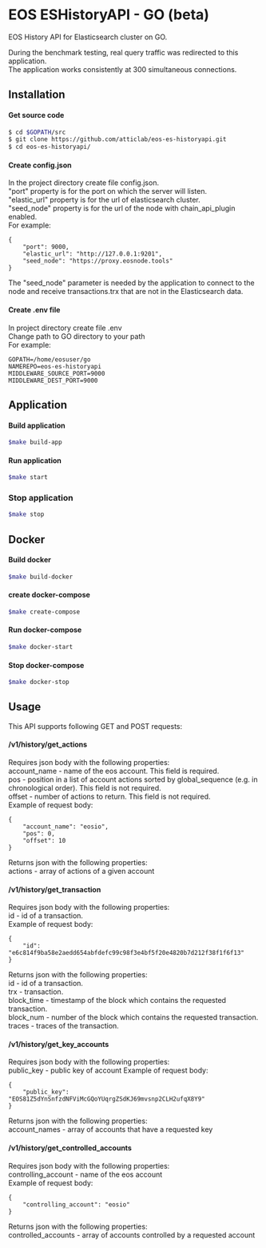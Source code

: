 # EOS ESHistoryAPI - GO (beta)
EOS History API for Elasticsearch cluster on GO.
  
During the benchmark testing, real query traffic was redirected to this application.  
The application works consistently at 300 simultaneous connections.  

## Installation
#### Get source code
```sh
$ cd $GOPATH/src
$ git clone https://github.com/atticlab/eos-es-historyapi.git
$ cd eos-es-historyapi/
```
#### 
#### Create config.json
In the project directory create file config.json.  
"port" property is for the port on which the server will listen.  
"elastic_url" property is for the url of elasticsearch cluster.  
"seed_node" property is for the url of the node with chain_api_plugin enabled.  
For example:

    {
        "port": 9000,
        "elastic_url": "http://127.0.0.1:9201",
        "seed_node": "https://proxy.eosnode.tools"
    }  
  
The "seed_node" parameter is needed by the application to connect to the node and receive transactions.trx that are not in the Elasticsearch data.  

#### Create .env file
In project directory create file .env  
Change path to GO directory to your path  
For example:
```
GOPATH=/home/eosuser/go  
NAMEREPO=eos-es-historyapi  
MIDDLEWARE_SOURCE_PORT=9000  
MIDDLEWARE_DEST_PORT=9000  
```
####
## Application
#### Build application
```sh
$make build-app
```
#### Run application
```sh
$make start
```
### Stop application
```sh
$make stop
```
## Docker
#### Build docker
```sh
$make build-docker
```
#### create docker-compose
```sh
$make create-compose
```
#### Run docker-compose
```sh
$make docker-start
```
#### Stop docker-compose
```sh
$make docker-stop
```
#### 
## Usage
This API supports following GET and POST requests:  

#### /v1/history/get_actions
Requires json body with the following properties:  
account_name - name of the eos account. This field is required.  
pos - position in a list of account actions sorted by global_sequence (e.g. in chronological order). This field is not required.  
offset - number of actions to return. This field is not required.  
Example of request body:

    {
        "account_name": "eosio",
        "pos": 0,
        "offset": 10
    }
  
Returns json with the following properties:  
actions - array of actions of a given account  
#### /v1/history/get_transaction
Requires json body with the following properties:  
id - id of a transaction.  
Example of request body:

    {
        "id": "e6c814f9ba58e2aedd654abfdefc99c98f3e4bf5f20e4820b7d212f38f1f6f13"
    }
  
Returns json with the following properties:  
id - id of a transaction.  
trx - transaction.  
block_time - timestamp of the block which contains the requested transaction.  
block_num - number of the block which contains the requested transaction.  
traces - traces of the transaction.  
#### /v1/history/get_key_accounts
Requires json body with the following properties:  
public_key - public key of account
Example of request body:

    {
        "public_key": "EOS81Z5dYnSnfzdNFViMcGQoYUqrgZSdKJ69mvsnp2CLH2ufqX8Y9"
    }
  
Returns json with the following properties:  
account_names - array of accounts that have a requested key  
#### /v1/history/get_controlled_accounts
Requires json body with the following properties:  
controlling_account - name of the eos account  
Example of request body:

    {
        "controlling_account": "eosio"
    }
  
Returns json with the following properties:  
controlled_accounts - array of accounts controlled by a requested account  

